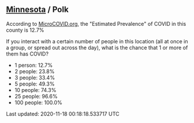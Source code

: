 
## [Minnesota](/united-states/minnesota) / Polk

According to [MicroCOVID.org](http://microcovid.org),
the "Estimated Prevalence" of COVID in this county is 12.7%

If you interact with a certain number of people in this location
(all at once in a group, or spread out across the day), what is the chance that
1 or more of them has COVID?

- 1 person: 12.7%
- 2 people: 23.8%
- 3 people: 33.4%
- 5 people: 49.3%
- 10 people: 74.3%
- 25 people: 96.6%
- 100 people: 100.0%

Last updated: 2020-11-18 00:18:18.533717 UTC
